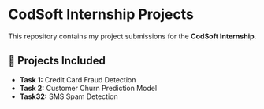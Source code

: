# CodSoft Internship Projects

This repository contains my project submissions for the **CodSoft Internship**.

## 📂 Projects Included
- **Task 1:** Credit Card Fraud Detection
- **Task 2:** Customer Churn Prediction Model
- **Task32:** SMS Spam Detection
